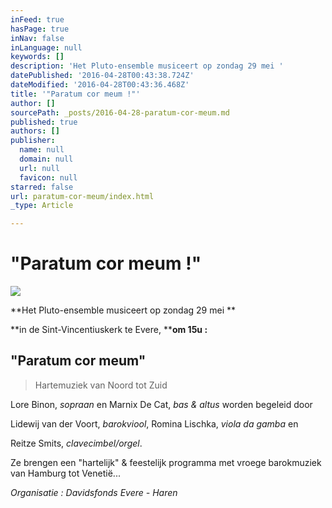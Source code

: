 ```yaml
---
inFeed: true
hasPage: true
inNav: false
inLanguage: null
keywords: []
description: 'Het Pluto-ensemble musiceert op zondag 29 mei '
datePublished: '2016-04-28T00:43:38.724Z'
dateModified: '2016-04-28T00:43:36.468Z'
title: '"Paratum cor meum !"'
author: []
sourcePath: _posts/2016-04-28-paratum-cor-meum.md
published: true
authors: []
publisher:
  name: null
  domain: null
  url: null
  favicon: null
starred: false
url: paratum-cor-meum/index.html
_type: Article

---
```

# "Paratum cor meum !"
![](https://the-grid-user-content.s3-us-west-2.amazonaws.com/2a2a66b4-4ec4-40d9-b6ca-360d2a3b0867.jpg)

**Het Pluto-ensemble musiceert op zondag 29 mei **

**in de Sint-Vincentiuskerk te Evere, ****om 15u :**

## "Paratum cor meum"

> Hartemuziek van Noord tot Zuid

Lore Binon, _sopraan_ en Marnix De Cat, _bas & altus_ worden begeleid door

Lidewij van der Voort, _barokviool_, Romina Lischka, _viola da gamba_ en

Reitze Smits, _clavecimbel/orgel_. 

Ze brengen een "hartelijk" & feestelijk programma met vroege barokmuziek van Hamburg tot Venetië...

_Organisatie : Davidsfonds Evere - Haren_
